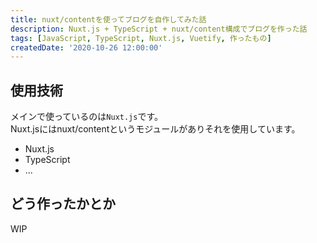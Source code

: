 ```yaml
---
title: nuxt/contentを使ってブログを自作してみた話
description: Nuxt.js + TypeScript + nuxt/content構成でブログを作った話
tags: [JavaScript, TypeScript, Nuxt.js, Vuetify, 作ったもの]
createdDate: '2020-10-26 12:00:00'
---
```


## 使用技術

メインで使っているのは`Nuxt.js`です。  
Nuxt.jsにはnuxt/contentというモジュールがありそれを使用しています。

- Nuxt.js
- TypeScript
- ...

## どう作ったかとか

WIP
